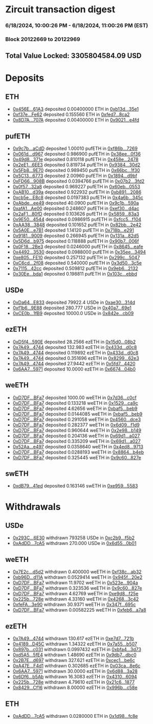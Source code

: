 # Zircuit transaction digest
### 6/18/2024, 10:00:26 PM - 6/18/2024, 11:00:26 PM (EST)
### Block 20122669 to 20122969

## Total Value Locked: 3305804584.09 USD

# Deposits
## ETH
- [0x456E...61A3](https://etherscan.io/address/0x456E748CA183A0F177CB4d01EAB8759D8B9661A3) deposited 0.00400000 ETH in [0xb13d...35e1](https://etherscan.io/tx/0x456E748CA183A0F177CB4d01EAB8759D8B9661A3)
- [0xf37e...Fe62](https://etherscan.io/address/0xf37eF974fC5f88940cad809ed698eC6ba7CAFe62) deposited 0.155560 ETH in [0xfed7...8ca2](https://etherscan.io/tx/0xf37eF974fC5f88940cad809ed698eC6ba7CAFe62)
- [0x8D7A...707A](https://etherscan.io/address/0x8D7A42284BeaED2dC43aeA19341032b9f2F9707A) deposited 0.00400000 ETH in [0x9021...e4fd](https://etherscan.io/tx/0x8D7A42284BeaED2dC43aeA19341032b9f2F9707A)
## pufETH
- [0x9c7b...aCdD](https://etherscan.io/address/0x9c7b3B11a69ab7Ed5418Aef5406bd529d819aCdD) deposited 1.00010 pufETH in [0xf86b...7269](https://etherscan.io/tx/0x9c7b3B11a69ab7Ed5418Aef5406bd529d819aCdD)
- [0x061d...d967](https://etherscan.io/address/0x061d0B5aCb207D4B48173C5bb4d426b065B9d967) deposited 0.986900 pufETH in [0x38ee...0f36](https://etherscan.io/tx/0x061d0B5aCb207D4B48173C5bb4d426b065B9d967)
- [0x49d8...371e](https://etherscan.io/address/0x49d8462d1eDD28c8291aA728f572dF758555371e) deposited 0.810118 pufETH in [0x458e...2478](https://etherscan.io/tx/0x49d8462d1eDD28c8291aA728f572dF758555371e)
- [0x2eE1...6EE3](https://etherscan.io/address/0x2eE1dF431004204E871062E8F974a60eBef36EE3) deposited 0.819734 pufETH in [0x9384...30d2](https://etherscan.io/tx/0x2eE1dF431004204E871062E8F974a60eBef36EE3)
- [0x5Fb8...9E70](https://etherscan.io/address/0x5Fb816006F7A9574b4fE8e552174d10A4bd69E70) deposited 0.989450 pufETH in [0x66bc...1f30](https://etherscan.io/tx/0x5Fb816006F7A9574b4fE8e552174d10A4bd69E70)
- [0x5C13...6773](https://etherscan.io/address/0x5C1382D90372d3DC7DAE534a0Ee9359B346F6773) deposited 2.00960 pufETH in [0x1894...d9bf](https://etherscan.io/tx/0x5C1382D90372d3DC7DAE534a0Ee9359B346F6773)
- [0xFD66...908B](https://etherscan.io/address/0xFD6657220F15fCa5C8C0A5bD805efFbf68a6908B) deposited 0.0394766 pufETH in [0x07b2...3fd2](https://etherscan.io/tx/0xFD6657220F15fCa5C8C0A5bD805efFbf68a6908B)
- [0x0f57...32a8](https://etherscan.io/address/0x0f573f99BDba41acC82eC3f46EB70aebA24432a8) deposited 0.969227 pufETH in [0x60eb...0553](https://etherscan.io/tx/0x0f573f99BDba41acC82eC3f46EB70aebA24432a8)
- [0xAB10...d39a](https://etherscan.io/address/0xAB1052DA16B103821f2acBf4579499E3A0e1d39a) deposited 0.922932 pufETH in [0xb891...2086](https://etherscan.io/tx/0xAB1052DA16B103821f2acBf4579499E3A0e1d39a)
- [0xcb5e...E8c8](https://etherscan.io/address/0xcb5ed94C5c1dCB6bbD6711FC42Df1d2504f5E8c8) deposited 0.0197383 pufETH in [0x4a6b...345c](https://etherscan.io/tx/0xcb5ed94C5c1dCB6bbD6711FC42Df1d2504f5E8c8)
- [0xAbde...ee49](https://etherscan.io/address/0xAbde1ada0C69eC4F46eEf405E19FD7C9d338ee49) deposited 40.0900 pufETH in [0x9c1b...590a](https://etherscan.io/tx/0xAbde1ada0C69eC4F46eEf405E19FD7C9d338ee49)
- [0xafA1...Ae00](https://etherscan.io/address/0xafA12d352e23aa183780112143C761034496Ae00) deposited 0.248607 pufETH in [0xef30...d4ac](https://etherscan.io/tx/0xafA12d352e23aa183780112143C761034496Ae00)
- [0x2aF1...80fD](https://etherscan.io/address/0x2aF12C1b62899B509d7D7c6F9C4000A2EC1080fD) deposited 0.103626 pufETH in [0x5859...83a3](https://etherscan.io/tx/0x2aF12C1b62899B509d7D7c6F9C4000A2EC1080fD)
- [0x9E50...4544](https://etherscan.io/address/0x9E50e6D7f97A82Eb0073b9C6c3118f1254D64544) deposited 0.0986915 pufETH in [0xfcc5...f104](https://etherscan.io/tx/0x9E50e6D7f97A82Eb0073b9C6c3118f1254D64544)
- [0xAA38...3848](https://etherscan.io/address/0xAA3889dFC9Dff50fc5661a3c6AA5432cC2C63848) deposited 0.101652 pufETH in [0x82bb...2e42](https://etherscan.io/tx/0xAA3889dFC9Dff50fc5661a3c6AA5432cC2C63848)
- [0x5A0E...e7B1](https://etherscan.io/address/0x5A0E1813cf575216f07e0384f646f564476Ee7B1) deposited 1.14120 pufETH in [0x718b...e291](https://etherscan.io/tx/0x5A0E1813cf575216f07e0384f646f564476Ee7B1)
- [0x9181...9009](https://etherscan.io/address/0x9181E0dc6Faac0AF56e1982edd4FF7ac99519009) deposited 0.266945 pufETH in [0x131a...82d5](https://etherscan.io/tx/0x9181E0dc6Faac0AF56e1982edd4FF7ac99519009)
- [0x5D6d...b975](https://etherscan.io/address/0x5D6dafA66bACBe9a5D99f35286911e44Ab8Bb975) deposited 0.118888 pufETH in [0x90b7...006f](https://etherscan.io/tx/0x5D6dafA66bACBe9a5D99f35286911e44Ab8Bb975)
- [0x0F18...2Be3](https://etherscan.io/address/0x0F1850234909aB513c6EdF7a849c9b4735912Be3) deposited 0.0246000 pufETH in [0x8645...eafe](https://etherscan.io/tx/0x0F1850234909aB513c6EdF7a849c9b4735912Be3)
- [0x4492...3530](https://etherscan.io/address/0x4492453c034E5E2CDb465Db9FF7a468F368B3530) deposited 0.0988000 pufETH in [0x35ee...3494](https://etherscan.io/tx/0x4492453c034E5E2CDb465Db9FF7a468F368B3530)
- [0xe805...FE10](https://etherscan.io/address/0xe80509093602563Db25581a3C965A7F90AE9FE10) deposited 0.257132 pufETH in [0x299c...5047](https://etherscan.io/tx/0xe80509093602563Db25581a3C965A7F90AE9FE10)
- [0xC6cd...2f08](https://etherscan.io/address/0xC6cdA3E3c4892beaF495063AbB9F6475fd342f08) deposited 0.540000 pufETH in [0x3d50...3c5e](https://etherscan.io/tx/0xC6cdA3E3c4892beaF495063AbB9F6475fd342f08)
- [0x7115...42cc](https://etherscan.io/address/0x71159Da4E9f98F890dAE2Bad30295A69B1DB42cc) deposited 0.509812 pufETH in [0x9eb6...2132](https://etherscan.io/tx/0x71159Da4E9f98F890dAE2Bad30295A69B1DB42cc)
- [0x30Ee...bda1](https://etherscan.io/address/0x30Ee2B8b1B518Ef1E3B40Dfc168460Ced1e2bda1) deposited 0.198811 pufETH in [0x103c...ebbd](https://etherscan.io/tx/0x30Ee2B8b1B518Ef1E3B40Dfc168460Ced1e2bda1)
## USDe
- [0xDa64...E833](https://etherscan.io/address/0xDa64a230FCaA9bF71CAD1cd41a04aB4d1709E833) deposited 79922.4 USDe in [0xae30...314d](https://etherscan.io/tx/0xDa64a230FCaA9bF71CAD1cd41a04aB4d1709E833)
- [0xf1b6...9E88](https://etherscan.io/address/0xf1b622Da801ee602E3FfEE5262108Dd2b9149E88) deposited 280.777 USDe in [0x40a7...69e1](https://etherscan.io/tx/0xf1b622Da801ee602E3FfEE5262108Dd2b9149E88)
- [0xCE0b...1fB9](https://etherscan.io/address/0xCE0b74D2Bb7d2adb885bfBd782287E99cdb71fB9) deposited 10000.0 USDe in [0x842e...cb09](https://etherscan.io/tx/0xCE0b74D2Bb7d2adb885bfBd782287E99cdb71fB9)
## ezETH
- [0xD5f4...590E](https://etherscan.io/address/0xD5f4CbFAdb349be5dba580F9360eB6867a1d590E) deposited 28.2566 ezETH in [0x15d0...08b2](https://etherscan.io/tx/0xD5f4CbFAdb349be5dba580F9360eB6867a1d590E)
- [0x7A49...4744](https://etherscan.io/address/0x7A493Be5c2ce014cD049Bf178a1ac0Db1B434744) deposited 132.983 ezETH in [0x433d...d0c8](https://etherscan.io/tx/0x7A493Be5c2ce014cD049Bf178a1ac0Db1B434744)
- [0x7A49...4744](https://etherscan.io/address/0x7A493Be5c2ce014cD049Bf178a1ac0Db1B434744) deposited 0.119892 ezETH in [0x433d...d0c8](https://etherscan.io/tx/0x7A493Be5c2ce014cD049Bf178a1ac0Db1B434744)
- [0x7A49...4744](https://etherscan.io/address/0x7A493Be5c2ce014cD049Bf178a1ac0Db1B434744) deposited 0.351696 ezETH in [0x8299...62e3](https://etherscan.io/tx/0x7A493Be5c2ce014cD049Bf178a1ac0Db1B434744)
- [0x7A49...4744](https://etherscan.io/address/0x7A493Be5c2ce014cD049Bf178a1ac0Db1B434744) deposited 27.9442 ezETH in [0x5fd7...4420](https://etherscan.io/tx/0x7A493Be5c2ce014cD049Bf178a1ac0Db1B434744)
- [0x6AA7...5971](https://etherscan.io/address/0x6AA74D48109BBe52Cd34734260c0C9fed8c25971) deposited 10.0000 ezETH in [0x6674...04b0](https://etherscan.io/tx/0x6AA74D48109BBe52Cd34734260c0C9fed8c25971)
## weETH
- [0xD7DF...BFa7](https://etherscan.io/address/0xD7DF7E085214743530afF339aFC420c7c720BFa7) deposited 1000.00 weETH in [0x7d36...c0cf](https://etherscan.io/tx/0xD7DF7E085214743530afF339aFC420c7c720BFa7)
- [0xD7DF...BFa7](https://etherscan.io/address/0xD7DF7E085214743530afF339aFC420c7c720BFa7) deposited 0.133218 weETH in [0x1529...ca9c](https://etherscan.io/tx/0xD7DF7E085214743530afF339aFC420c7c720BFa7)
- [0xD7DF...BFa7](https://etherscan.io/address/0xD7DF7E085214743530afF339aFC420c7c720BFa7) deposited 4.62656 weETH in [0xbaf5...beb9](https://etherscan.io/tx/0xD7DF7E085214743530afF339aFC420c7c720BFa7)
- [0xD7DF...BFa7](https://etherscan.io/address/0xD7DF7E085214743530afF339aFC420c7c720BFa7) deposited 0.0144085 weETH in [0xbaf5...beb9](https://etherscan.io/tx/0xD7DF7E085214743530afF339aFC420c7c720BFa7)
- [0xD7DF...BFa7](https://etherscan.io/address/0xD7DF7E085214743530afF339aFC420c7c720BFa7) deposited 0.291058 weETH in [0x4560...dce3](https://etherscan.io/tx/0xD7DF7E085214743530afF339aFC420c7c720BFa7)
- [0xD7DF...BFa7](https://etherscan.io/address/0xD7DF7E085214743530afF339aFC420c7c720BFa7) deposited 0.282377 weETH in [0x6d09...f1d9](https://etherscan.io/tx/0xD7DF7E085214743530afF339aFC420c7c720BFa7)
- [0xD7DF...BFa7](https://etherscan.io/address/0xD7DF7E085214743530afF339aFC420c7c720BFa7) deposited 0.960644 weETH in [0x2e98...b149](https://etherscan.io/tx/0xD7DF7E085214743530afF339aFC420c7c720BFa7)
- [0xD7DF...BFa7](https://etherscan.io/address/0xD7DF7E085214743530afF339aFC420c7c720BFa7) deposited 0.204136 weETH in [0x69d1...a027](https://etherscan.io/tx/0xD7DF7E085214743530afF339aFC420c7c720BFa7)
- [0xD7DF...BFa7](https://etherscan.io/address/0xD7DF7E085214743530afF339aFC420c7c720BFa7) deposited 0.335209 weETH in [0x69d1...a027](https://etherscan.io/tx/0xD7DF7E085214743530afF339aFC420c7c720BFa7)
- [0x52Aa...e497](https://etherscan.io/address/0x52Aa899454998Be5b000Ad077a46Bbe360F4e497) deposited 0.0358640 weETH in [0x4ed8...9713](https://etherscan.io/tx/0x52Aa899454998Be5b000Ad077a46Bbe360F4e497)
- [0xD7DF...BFa7](https://etherscan.io/address/0xD7DF7E085214743530afF339aFC420c7c720BFa7) deposited 0.0288193 weETH in [0x8864...b4eb](https://etherscan.io/tx/0xD7DF7E085214743530afF339aFC420c7c720BFa7)
- [0xD7DF...BFa7](https://etherscan.io/address/0xD7DF7E085214743530afF339aFC420c7c720BFa7) deposited 0.325445 weETH in [0x9c60...827e](https://etherscan.io/tx/0xD7DF7E085214743530afF339aFC420c7c720BFa7)
## swETH
- [0xdB79...41ed](https://etherscan.io/address/0xdB7959083356A77372601416A8f2F3268e9441ed) deposited 0.163146 swETH in [0xe959...5583](https://etherscan.io/tx/0xdB7959083356A77372601416A8f2F3268e9441ed)
# Withdrawals
## USDe
- [0x293C...6E30](https://etherscan.io/address/0x293C6937D8D82e05B01335F7B33FBA0c8e256E30) withdrawn 793258 USDe in [0xc2b9...f5b2](https://etherscan.io/tx/0x293C6937D8D82e05B01335F7B33FBA0c8e256E30)
- [0xAdDD...7cA5](https://etherscan.io/address/0xAdDD1e6774DA8A9665C04f2C2A4F495534477cA5) withdrawn 270.000 USDe in [0x6d55...0b01](https://etherscan.io/tx/0xAdDD1e6774DA8A9665C04f2C2A4F495534477cA5)
## weETH
- [0x7E2c...d5d2](https://etherscan.io/address/0x7E2cDfFBd341E2a69D5ac3a1d39273937275d5d2) withdrawn 0.400000 weETH in [0xf38c...ab32](https://etherscan.io/tx/0x7E2cDfFBd341E2a69D5ac3a1d39273937275d5d2)
- [0xb96D...d11A](https://etherscan.io/address/0xb96Dc480f78486b9D422fD5C5D363C0B31E2d11A) withdrawn 0.0529414 weETH in [0x945f...20e2](https://etherscan.io/tx/0xb96Dc480f78486b9D422fD5C5D363C0B31E2d11A)
- [0xD7DF...BFa7](https://etherscan.io/address/0xD7DF7E085214743530afF339aFC420c7c720BFa7) withdrawn 11.9702 weETH in [0x523e...904a](https://etherscan.io/tx/0xD7DF7E085214743530afF339aFC420c7c720BFa7)
- [0xD7DF...BFa7](https://etherscan.io/address/0xD7DF7E085214743530afF339aFC420c7c720BFa7) withdrawn 0.323536 weETH in [0x9c60...827e](https://etherscan.io/tx/0xD7DF7E085214743530afF339aFC420c7c720BFa7)
- [0xD7DF...BFa7](https://etherscan.io/address/0xD7DF7E085214743530afF339aFC420c7c720BFa7) withdrawn 4.62769 weETH in [0xe9d8...f25e](https://etherscan.io/tx/0xD7DF7E085214743530afF339aFC420c7c720BFa7)
- [0x225b...728e](https://etherscan.io/address/0x225bc778fF20a3B50a06e9A2fFadf7CCd5d7728e) withdrawn 4.33160 weETH in [0x4268...3c42](https://etherscan.io/tx/0x225bc778fF20a3B50a06e9A2fFadf7CCd5d7728e)
- [0xfeFA...3e90](https://etherscan.io/address/0xfeFA37ff080CA1Fa8090Dc57A0F977Fc72c83e90) withdrawn 30.9371 weETH in [0x347f...695c](https://etherscan.io/tx/0xfeFA37ff080CA1Fa8090Dc57A0F977Fc72c83e90)
- [0xD7DF...BFa7](https://etherscan.io/address/0xD7DF7E085214743530afF339aFC420c7c720BFa7) withdrawn 0.00582225 weETH in [0xfeb6...a7a8](https://etherscan.io/tx/0xD7DF7E085214743530afF339aFC420c7c720BFa7)
## ezETH
- [0x7A49...4744](https://etherscan.io/address/0x7A493Be5c2ce014cD049Bf178a1ac0Db1B434744) withdrawn 130.617 ezETH in [0xe7d7...721b](https://etherscan.io/tx/0x7A493Be5c2ce014cD049Bf178a1ac0Db1B434744)
- [0x4189...D45C](https://etherscan.io/address/0x41891c8EeEe5Ea31EF129b2D40F0d45a88BcD45C) withdrawn 1.34322 ezETH in [0x7a55...b507](https://etherscan.io/tx/0x41891c8EeEe5Ea31EF129b2D40F0d45a88BcD45C)
- [0x897b...c031](https://etherscan.io/address/0x897b1751F62775B526584372457355658326c031) withdrawn 0.0997432 ezETH in [0xbfa4...3d73](https://etherscan.io/tx/0x897b1751F62775B526584372457355658326c031)
- [0xd5A5...5fE4](https://etherscan.io/address/0xd5A50234f424666a02Dfac23A78ac7c8e6175fE4) withdrawn 1.48690 ezETH in [0x9db7...dbc0](https://etherscan.io/tx/0xd5A50234f424666a02Dfac23A78ac7c8e6175fE4)
- [0x2B7E...d697](https://etherscan.io/address/0x2B7EE73a7b73B044e4FD1330015DfC25dBc3d697) withdrawn 327.621 ezETH in [0xcec1...be6c](https://etherscan.io/tx/0x2B7EE73a7b73B044e4FD1330015DfC25dBc3d697)
- [0xA47E...F4d1](https://etherscan.io/address/0xA47EA006398D60453CbB4f2bA8761d4E3A3DF4d1) withdrawn 0.302685 ezETH in [0x03ca...8e6c](https://etherscan.io/tx/0xA47EA006398D60453CbB4f2bA8761d4E3A3DF4d1)
- [0x6AA7...5971](https://etherscan.io/address/0x6AA74D48109BBe52Cd34734260c0C9fed8c25971) withdrawn 30.0000 ezETH in [0x6d88...3a28](https://etherscan.io/tx/0x6AA74D48109BBe52Cd34734260c0C9fed8c25971)
- [0x6Df6...b5Ab](https://etherscan.io/address/0x6Df6317d97D399be94F7E42173938F7595Afb5Ab) withdrawn 16.3083 ezETH in [0x4310...6094](https://etherscan.io/tx/0x6Df6317d97D399be94F7E42173938F7595Afb5Ab)
- [0x225b...728e](https://etherscan.io/address/0x225bc778fF20a3B50a06e9A2fFadf7CCd5d7728e) withdrawn 4.79610 ezETH in [0x21c6...1877](https://etherscan.io/tx/0x225bc778fF20a3B50a06e9A2fFadf7CCd5d7728e)
- [0x8429...Cf16](https://etherscan.io/address/0x8429888534896D42A951da36108BE3a0F2fdCf16) withdrawn 8.00000 ezETH in [0x996b...c58e](https://etherscan.io/tx/0x8429888534896D42A951da36108BE3a0F2fdCf16)
## ETH
- [0xAdDD...7cA5](https://etherscan.io/address/0xAdDD1e6774DA8A9665C04f2C2A4F495534477cA5) withdrawn 0.0280000 ETH in [0x1d98...fc8e](https://etherscan.io/tx/0xAdDD1e6774DA8A9665C04f2C2A4F495534477cA5)
